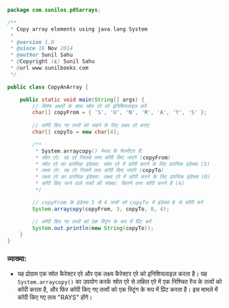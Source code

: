 ```java
package com.sunilos.p05arrays;

/**
 * Copy array elements using java.lang.System
 * 
 * @version 1.0
 * @since 16 Nov 2014
 * @author Sunil Sahu
 * @Copyright (c) Sunil Sahu
 * @url www.sunilbooks.com
 */

public class CopyAnArray {

    public static void main(String[] args) {
        // विशेष अक्षरों के साथ स्रोत एरे को इनिशियलाइज़ करें
        char[] copyFrom = { 'S', 'U', 'N', 'R', 'A', 'Y', 'S' };
        
        // कॉपी किए गए तत्वों को रखने के लिए लक्ष्य एरे बनाएं
        char[] copyTo = new char[4];

        /**
         * System.arraycopy() मेथड के पैरामीटर हैं:
         * स्रोत एरे: वह एरे जिससे तत्व कॉपी किए जाएंगे (copyFrom)
         * स्रोत एरे का प्रारंभिक इंडेक्स: स्रोत एरे में कॉपी करने के लिए प्रारंभिक इंडेक्स (3)
         * लक्ष्य एरे: वह एरे जिसमें तत्व कॉपी किए जाएंगे (copyTo)
         * लक्ष्य एरे का प्रारंभिक इंडेक्स: लक्ष्य एरे में कॉपी करने के लिए प्रारंभिक इंडेक्स (0)
         * कॉपी किए जाने वाले तत्वों की संख्या: कितने तत्व कॉपी करने हैं (4)
         */

        // copyFrom के इंडेक्स 3 से 4 तत्वों को copyTo में इंडेक्स 0 से कॉपी करें
        System.arraycopy(copyFrom, 3, copyTo, 0, 4);

        // कॉपी किए गए तत्वों को एक स्ट्रिंग के रूप में प्रिंट करें
        System.out.println(new String(copyTo));
    }
}
```

### व्याख्या:
- यह प्रोग्राम एक स्रोत कैरेक्टर एरे और एक लक्ष्य कैरेक्टर एरे को इनिशियलाइज़ करता है। यह `System.arraycopy()` का उपयोग करके स्रोत एरे से लक्षित एरे में एक निश्चित रेंज के तत्वों को कॉपी करता है, और फिर कॉपी किए गए तत्वों को एक स्ट्रिंग के रूप में प्रिंट करता है। इस मामले में कॉपी किए गए तत्व "RAYS" होंगे।
